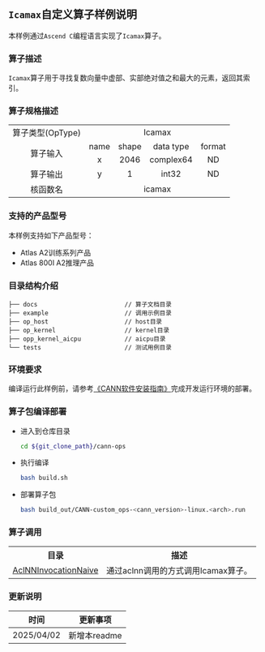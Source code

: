 ## `Icamax`自定义算子样例说明 
本样例通过`Ascend C`编程语言实现了`Icamax`算子。

### 算子描述
`Icamax`算子用于寻找复数向量中虚部、实部绝对值之和最大的元素，返回其索引。

### 算子规格描述

<table>
<tr><td rowspan="1" align="center">算子类型(OpType)</td><td colspan="4" align="center">Icamax</td></tr>
</tr>
<tr><td rowspan="3" align="center">算子输入</td><td align="center">name</td><td align="center">shape</td><td align="center">data type</td><td align="center">format</td></tr>
<tr><td align="center">x</td><td align="center">2046</td><td align="center">complex64</td><td align="center">ND</td></tr><tr></tr>
</tr>
<tr><td rowspan="1" align="center">算子输出</td><td align="center">y</td><td align="center">1</td><td align="center">int32</td><td align="center">ND</td></tr>
</tr>
<tr><td rowspan="1" align="center">核函数名</td><td colspan="4" align="center">icamax</td></tr>
</table>

### 支持的产品型号
本样例支持如下产品型号：
- Atlas A2训练系列产品
- Atlas 800I A2推理产品

### 目录结构介绍
```
├── docs                        // 算子文档目录
├── example                     // 调用示例目录
├── op_host                     // host目录
├── op_kernel                   // kernel目录
├── opp_kernel_aicpu            // aicpu目录
└── tests                       // 测试用例目录
```

### 环境要求
编译运行此样例前，请参考[《CANN软件安装指南》](https://hiascend.com/document/redirect/CannCommunityInstSoftware)完成开发运行环境的部署。

### 算子包编译部署
  - 进入到仓库目录

    ```bash
    cd ${git_clone_path}/cann-ops
    ```

  - 执行编译

    ```bash
    bash build.sh
    ```

  - 部署算子包

    ```bash
    bash build_out/CANN-custom_ops-<cann_version>-linux.<arch>.run
    ```
### 算子调用
<table>
    <th>目录</th><th>描述</th>
    <tr>
        <td><a href="./examples/AclNNInvocationNaive"> AclNNInvocationNaive</td><td>通过aclnn调用的方式调用Icamax算子。</td>
    </tr>
</table>

### 更新说明
| 时间 | 更新事项 |
|----|------|
| 2025/04/02 | 新增本readme |